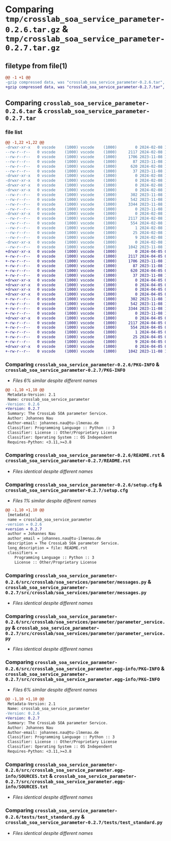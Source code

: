 # Comparing `tmp/crosslab_soa_service_parameter-0.2.6.tar.gz` & `tmp/crosslab_soa_service_parameter-0.2.7.tar.gz`

## filetype from file(1)

```diff
@@ -1 +1 @@
-gzip compressed data, was "crosslab_soa_service_parameter-0.2.6.tar", last modified: Thu Feb  8 15:31:45 2024, max compression
+gzip compressed data, was "crosslab_soa_service_parameter-0.2.7.tar", last modified: Fri Apr  5 09:18:03 2024, max compression
```

## Comparing `crosslab_soa_service_parameter-0.2.6.tar` & `crosslab_soa_service_parameter-0.2.7.tar`

### file list

```diff
@@ -1,22 +1,22 @@
-drwxr-xr-x   0 vscode    (1000) vscode    (1000)        0 2024-02-08 15:31:45.897572 crosslab_soa_service_parameter-0.2.6/
--rw-r--r--   0 vscode    (1000) vscode    (1000)     2117 2024-02-08 15:31:45.897572 crosslab_soa_service_parameter-0.2.6/PKG-INFO
--rw-r--r--   0 vscode    (1000) vscode    (1000)     1706 2023-11-08 12:05:40.000000 crosslab_soa_service_parameter-0.2.6/README.rst
--rw-r--r--   0 vscode    (1000) vscode    (1000)       87 2023-11-08 12:05:40.000000 crosslab_soa_service_parameter-0.2.6/pyproject.toml
--rw-r--r--   0 vscode    (1000) vscode    (1000)      620 2024-02-08 15:31:45.897572 crosslab_soa_service_parameter-0.2.6/setup.cfg
--rw-r--r--   0 vscode    (1000) vscode    (1000)       37 2023-11-08 12:05:40.000000 crosslab_soa_service_parameter-0.2.6/setup.py
-drwxr-xr-x   0 vscode    (1000) vscode    (1000)        0 2024-02-08 15:31:45.897572 crosslab_soa_service_parameter-0.2.6/src/
-drwxr-xr-x   0 vscode    (1000) vscode    (1000)        0 2024-02-08 15:31:45.897572 crosslab_soa_service_parameter-0.2.6/src/crosslab/
-drwxr-xr-x   0 vscode    (1000) vscode    (1000)        0 2024-02-08 15:31:45.897572 crosslab_soa_service_parameter-0.2.6/src/crosslab/soa_services/
-drwxr-xr-x   0 vscode    (1000) vscode    (1000)        0 2024-02-08 15:31:45.897572 crosslab_soa_service_parameter-0.2.6/src/crosslab/soa_services/parameter/
--rw-r--r--   0 vscode    (1000) vscode    (1000)      302 2023-11-08 12:05:40.000000 crosslab_soa_service_parameter-0.2.6/src/crosslab/soa_services/parameter/__init__.py
--rw-r--r--   0 vscode    (1000) vscode    (1000)      542 2023-11-08 12:05:40.000000 crosslab_soa_service_parameter-0.2.6/src/crosslab/soa_services/parameter/messages.py
--rw-r--r--   0 vscode    (1000) vscode    (1000)     3344 2023-11-08 12:05:40.000000 crosslab_soa_service_parameter-0.2.6/src/crosslab/soa_services/parameter/parameter_service.py
--rw-r--r--   0 vscode    (1000) vscode    (1000)        0 2023-11-08 12:05:40.000000 crosslab_soa_service_parameter-0.2.6/src/crosslab/soa_services/parameter/py.typed
-drwxr-xr-x   0 vscode    (1000) vscode    (1000)        0 2024-02-08 15:31:45.897572 crosslab_soa_service_parameter-0.2.6/src/crosslab_soa_service_parameter.egg-info/
--rw-r--r--   0 vscode    (1000) vscode    (1000)     2117 2024-02-08 15:31:45.000000 crosslab_soa_service_parameter-0.2.6/src/crosslab_soa_service_parameter.egg-info/PKG-INFO
--rw-r--r--   0 vscode    (1000) vscode    (1000)      554 2024-02-08 15:31:45.000000 crosslab_soa_service_parameter-0.2.6/src/crosslab_soa_service_parameter.egg-info/SOURCES.txt
--rw-r--r--   0 vscode    (1000) vscode    (1000)        1 2024-02-08 15:31:45.000000 crosslab_soa_service_parameter-0.2.6/src/crosslab_soa_service_parameter.egg-info/dependency_links.txt
--rw-r--r--   0 vscode    (1000) vscode    (1000)       25 2024-02-08 15:31:45.000000 crosslab_soa_service_parameter-0.2.6/src/crosslab_soa_service_parameter.egg-info/requires.txt
--rw-r--r--   0 vscode    (1000) vscode    (1000)        9 2024-02-08 15:31:45.000000 crosslab_soa_service_parameter-0.2.6/src/crosslab_soa_service_parameter.egg-info/top_level.txt
-drwxr-xr-x   0 vscode    (1000) vscode    (1000)        0 2024-02-08 15:31:45.897572 crosslab_soa_service_parameter-0.2.6/tests/
--rw-r--r--   0 vscode    (1000) vscode    (1000)     1042 2023-11-08 12:05:40.000000 crosslab_soa_service_parameter-0.2.6/tests/test_standard.py
+drwxr-xr-x   0 vscode    (1000) vscode    (1000)        0 2024-04-05 09:18:03.782829 crosslab_soa_service_parameter-0.2.7/
+-rw-r--r--   0 vscode    (1000) vscode    (1000)     2117 2024-04-05 09:18:03.782829 crosslab_soa_service_parameter-0.2.7/PKG-INFO
+-rw-r--r--   0 vscode    (1000) vscode    (1000)     1706 2023-11-08 12:05:40.000000 crosslab_soa_service_parameter-0.2.7/README.rst
+-rw-r--r--   0 vscode    (1000) vscode    (1000)       87 2023-11-08 12:05:40.000000 crosslab_soa_service_parameter-0.2.7/pyproject.toml
+-rw-r--r--   0 vscode    (1000) vscode    (1000)      620 2024-04-05 09:18:03.782829 crosslab_soa_service_parameter-0.2.7/setup.cfg
+-rw-r--r--   0 vscode    (1000) vscode    (1000)       37 2023-11-08 12:05:40.000000 crosslab_soa_service_parameter-0.2.7/setup.py
+drwxr-xr-x   0 vscode    (1000) vscode    (1000)        0 2024-04-05 09:18:03.778829 crosslab_soa_service_parameter-0.2.7/src/
+drwxr-xr-x   0 vscode    (1000) vscode    (1000)        0 2024-04-05 09:18:03.778829 crosslab_soa_service_parameter-0.2.7/src/crosslab/
+drwxr-xr-x   0 vscode    (1000) vscode    (1000)        0 2024-04-05 09:18:03.778829 crosslab_soa_service_parameter-0.2.7/src/crosslab/soa_services/
+drwxr-xr-x   0 vscode    (1000) vscode    (1000)        0 2024-04-05 09:18:03.782829 crosslab_soa_service_parameter-0.2.7/src/crosslab/soa_services/parameter/
+-rw-r--r--   0 vscode    (1000) vscode    (1000)      302 2023-11-08 12:05:40.000000 crosslab_soa_service_parameter-0.2.7/src/crosslab/soa_services/parameter/__init__.py
+-rw-r--r--   0 vscode    (1000) vscode    (1000)      542 2023-11-08 12:05:40.000000 crosslab_soa_service_parameter-0.2.7/src/crosslab/soa_services/parameter/messages.py
+-rw-r--r--   0 vscode    (1000) vscode    (1000)     3344 2023-11-08 12:05:40.000000 crosslab_soa_service_parameter-0.2.7/src/crosslab/soa_services/parameter/parameter_service.py
+-rw-r--r--   0 vscode    (1000) vscode    (1000)        0 2023-11-08 12:05:40.000000 crosslab_soa_service_parameter-0.2.7/src/crosslab/soa_services/parameter/py.typed
+drwxr-xr-x   0 vscode    (1000) vscode    (1000)        0 2024-04-05 09:18:03.782829 crosslab_soa_service_parameter-0.2.7/src/crosslab_soa_service_parameter.egg-info/
+-rw-r--r--   0 vscode    (1000) vscode    (1000)     2117 2024-04-05 09:18:03.000000 crosslab_soa_service_parameter-0.2.7/src/crosslab_soa_service_parameter.egg-info/PKG-INFO
+-rw-r--r--   0 vscode    (1000) vscode    (1000)      554 2024-04-05 09:18:03.000000 crosslab_soa_service_parameter-0.2.7/src/crosslab_soa_service_parameter.egg-info/SOURCES.txt
+-rw-r--r--   0 vscode    (1000) vscode    (1000)        1 2024-04-05 09:18:03.000000 crosslab_soa_service_parameter-0.2.7/src/crosslab_soa_service_parameter.egg-info/dependency_links.txt
+-rw-r--r--   0 vscode    (1000) vscode    (1000)       25 2024-04-05 09:18:03.000000 crosslab_soa_service_parameter-0.2.7/src/crosslab_soa_service_parameter.egg-info/requires.txt
+-rw-r--r--   0 vscode    (1000) vscode    (1000)        9 2024-04-05 09:18:03.000000 crosslab_soa_service_parameter-0.2.7/src/crosslab_soa_service_parameter.egg-info/top_level.txt
+drwxr-xr-x   0 vscode    (1000) vscode    (1000)        0 2024-04-05 09:18:03.782829 crosslab_soa_service_parameter-0.2.7/tests/
+-rw-r--r--   0 vscode    (1000) vscode    (1000)     1042 2023-11-08 12:05:40.000000 crosslab_soa_service_parameter-0.2.7/tests/test_standard.py
```

### Comparing `crosslab_soa_service_parameter-0.2.6/PKG-INFO` & `crosslab_soa_service_parameter-0.2.7/PKG-INFO`

 * *Files 6% similar despite different names*

```diff
@@ -1,10 +1,10 @@
 Metadata-Version: 2.1
 Name: crosslab_soa_service_parameter
-Version: 0.2.6
+Version: 0.2.7
 Summary: The CrossLab SOA parameter Service.
 Author: Johannes Nau
 Author-email: johannes.nau@tu-ilmenau.de
 Classifier: Programming Language :: Python :: 3
 Classifier: License :: Other/Proprietary License
 Classifier: Operating System :: OS Independent
 Requires-Python: <3.11,>=3.8
```

### Comparing `crosslab_soa_service_parameter-0.2.6/README.rst` & `crosslab_soa_service_parameter-0.2.7/README.rst`

 * *Files identical despite different names*

### Comparing `crosslab_soa_service_parameter-0.2.6/setup.cfg` & `crosslab_soa_service_parameter-0.2.7/setup.cfg`

 * *Files 1% similar despite different names*

```diff
@@ -1,10 +1,10 @@
 [metadata]
 name = crosslab_soa_service_parameter
-version = 0.2.6
+version = 0.2.7
 author = Johannes Nau
 author_email = johannes.nau@tu-ilmenau.de
 description = The CrossLab SOA parameter Service.
 long_description = file: README.rst
 classifiers = 
 	Programming Language :: Python :: 3
 	License :: Other/Proprietary License
```

### Comparing `crosslab_soa_service_parameter-0.2.6/src/crosslab/soa_services/parameter/messages.py` & `crosslab_soa_service_parameter-0.2.7/src/crosslab/soa_services/parameter/messages.py`

 * *Files identical despite different names*

### Comparing `crosslab_soa_service_parameter-0.2.6/src/crosslab/soa_services/parameter/parameter_service.py` & `crosslab_soa_service_parameter-0.2.7/src/crosslab/soa_services/parameter/parameter_service.py`

 * *Files identical despite different names*

### Comparing `crosslab_soa_service_parameter-0.2.6/src/crosslab_soa_service_parameter.egg-info/PKG-INFO` & `crosslab_soa_service_parameter-0.2.7/src/crosslab_soa_service_parameter.egg-info/PKG-INFO`

 * *Files 6% similar despite different names*

```diff
@@ -1,10 +1,10 @@
 Metadata-Version: 2.1
 Name: crosslab_soa_service_parameter
-Version: 0.2.6
+Version: 0.2.7
 Summary: The CrossLab SOA parameter Service.
 Author: Johannes Nau
 Author-email: johannes.nau@tu-ilmenau.de
 Classifier: Programming Language :: Python :: 3
 Classifier: License :: Other/Proprietary License
 Classifier: Operating System :: OS Independent
 Requires-Python: <3.11,>=3.8
```

### Comparing `crosslab_soa_service_parameter-0.2.6/src/crosslab_soa_service_parameter.egg-info/SOURCES.txt` & `crosslab_soa_service_parameter-0.2.7/src/crosslab_soa_service_parameter.egg-info/SOURCES.txt`

 * *Files identical despite different names*

### Comparing `crosslab_soa_service_parameter-0.2.6/tests/test_standard.py` & `crosslab_soa_service_parameter-0.2.7/tests/test_standard.py`

 * *Files identical despite different names*

